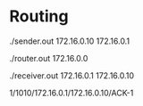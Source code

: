 # Routing

./sender.out 172.16.0.10 172.16.0.1

./router.out 172.16.0.0

./receiver.out 172.16.0.1 172.16.0.10

1/1010/172.16.0.1/172.16.0.10/ACK-1
